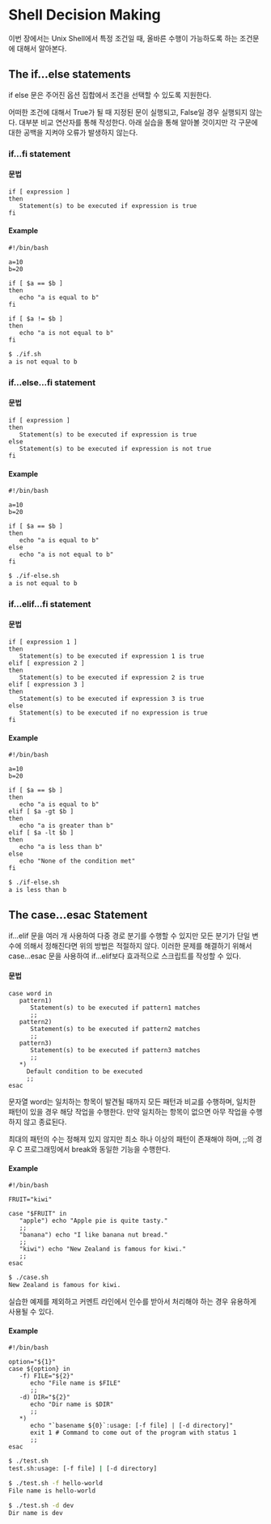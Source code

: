 # Shell Decision Making

이번 장에서는 Unix Shell에서 특정 조건일 때, 올바른 수행이 가능하도록 하는 조건문에 대해서 알아본다. 



## The if...else statements 

if else 문은 주어진 옵션 집합에서 조건을 선택할 수 있도록 지원한다.

어떠한 조건에 대해서 True가 될 때 지정된 문이 실행되고, False일 경우 실행되지 않는다. 대부분 비교 연산자를 통해 작성한다. 아래 실습을 통해 알아볼 것이지만 각 구문에 대한 공백을 지켜야 오류가 발생하지 않는다. 



###  **if...fi** statement

#### 문법 

```shell
if [ expression ] 
then 
   Statement(s) to be executed if expression is true 
fi
```



#### Example

```shell
#!/bin/bash

a=10
b=20

if [ $a == $b ]
then
   echo "a is equal to b"
fi

if [ $a != $b ]
then
   echo "a is not equal to b"
fi
```

```bash
$ ./if.sh
a is not equal to b
```



### **if...else...fi** statement

#### 문법 

```shell
if [ expression ]
then
   Statement(s) to be executed if expression is true
else
   Statement(s) to be executed if expression is not true
fi
```



#### Example

```shell
#!/bin/bash

a=10
b=20

if [ $a == $b ]
then
   echo "a is equal to b"
else
   echo "a is not equal to b"
fi
```

```bash
$ ./if-else.sh 
a is not equal to b
```



### **if...elif...fi** statement 

#### 문법 

```shell
if [ expression 1 ]
then
   Statement(s) to be executed if expression 1 is true
elif [ expression 2 ]
then
   Statement(s) to be executed if expression 2 is true
elif [ expression 3 ]
then
   Statement(s) to be executed if expression 3 is true
else
   Statement(s) to be executed if no expression is true
fi
```



#### Example

```shell
#!/bin/bash

a=10
b=20

if [ $a == $b ]
then
   echo "a is equal to b"
elif [ $a -gt $b ]
then
   echo "a is greater than b"
elif [ $a -lt $b ]
then
   echo "a is less than b"
else
   echo "None of the condition met"
fi
```

```bash
$ ./if-else.sh 
a is less than b
```



## The case...esac Statement 

if...elif 문을 여러 개 사용하여 다중 경로 분기를 수행할 수 있지만 모든 분기가 단일 변수에 의해서 정해진다면 위의 방법은 적절하지 않다. 이러한 문제를 해결하기 위해서 case...esac 문을 사용하여 if...elif보다 효과적으로 스크립트를 작성할 수 있다. 



#### 문법 

```shell
case word in
   pattern1)
      Statement(s) to be executed if pattern1 matches
      ;;
   pattern2)
      Statement(s) to be executed if pattern2 matches
      ;;
   pattern3)
      Statement(s) to be executed if pattern3 matches
      ;;
   *)
     Default condition to be executed
     ;;
esac
```

문자열 word는 일치하는 항목이 발견될 때까지 모든 패턴과 비교를 수행하며, 일치한 패턴이 있을 경우 해당 작업을 수행한다. 만약 일치하는 항목이 없으면 아무 작업을 수행하지 않고 종료된다. 

최대의 패턴의 수는 정해져 있지 않지만 최소 하나 이상의 패턴이 존재해야 하며, ;;의 경우 C 프로그래밍에서 break와 동일한 기능을 수행한다. 



#### Example

```shell
#!/bin/bash

FRUIT="kiwi"

case "$FRUIT" in
   "apple") echo "Apple pie is quite tasty." 
   ;;
   "banana") echo "I like banana nut bread." 
   ;;
   "kiwi") echo "New Zealand is famous for kiwi." 
   ;;
esac
```

```bash
$ ./case.sh 
New Zealand is famous for kiwi.
```

실습한 예제를 제외하고 커멘트 라인에서 인수를 받아서 처리해야 하는 경우 유용하게 사용될 수 있다. 

#### Example

```shell
#!/bin/bash

option="${1}" 
case ${option} in 
   -f) FILE="${2}" 
      echo "File name is $FILE"
      ;; 
   -d) DIR="${2}" 
      echo "Dir name is $DIR"
      ;; 
   *)  
      echo "`basename ${0}`:usage: [-f file] | [-d directory]" 
      exit 1 # Command to come out of the program with status 1
      ;; 
esac 
```

```bash
$ ./test.sh
test.sh:usage: [-f file] | [-d directory]

$ ./test.sh -f hello-world
File name is hello-world

$ ./test.sh -d dev
Dir name is dev
```





